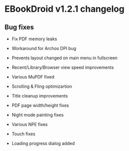 # EBookDroid v1.2.1 changelog #

## Bug fixes ##

  * Fix PDF memory leaks
  * Workaround for Archos DPI bug

  * Prevents layout changed on main menu in fullscreen
  * Recent/Library/Browser view speed improvements
  * Various MuPDF fixed
  * Scrolling & Fling optimizartion
  * Title cleanup improvements
  * PDF page width/height fixes
  * Night mode painting fixes
  * Various NPE fixes
  * Touch fixes
  * Loading progress dialog added